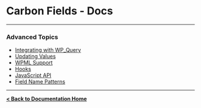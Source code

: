 Carbon Fields - Docs
====================

---

### Advanced Topics

* [Integrating with WP_Query](https://github.com/htmlburger/carbon-fields-docs/blob/master/documentation/40-advanced-topics/1-queries.md)
* [Updating Values](https://github.com/htmlburger/carbon-fields-docs/blob/master/documentation/40-advanced-topics/5-updating-values.md)
* [WPML Support](https://github.com/htmlburger/carbon-fields-docs/blob/master/documentation/40-advanced-topics/10-wpml-support.md)
* [Hooks](https://github.com/htmlburger/carbon-fields-docs/blob/master/documentation/40-advanced-topics/30-hooks.md)
* [JavaScript API](https://github.com/htmlburger/carbon-fields-docs/blob/master/documentation/40-advanced-topics/50-javascript-api.md)
* [Field Name Patterns](https://github.com/htmlburger/carbon-fields-docs/blob/master/documentation/40-advanced-topics/60-field-name-patterns.md)

---

**[< Back to Documentation Home](https://github.com/htmlburger/carbon-fields-docs/tree/master/documentation)**